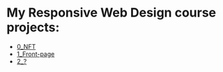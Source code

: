 # My Responsive Web Design course projects:
- [0_NFT](https://jakgin-rwd0.netlify.app/)
- [1_Front-page](https://jakgin-rwd1.netlify.app/)
- [2_?](https://jakgin-rwd2.netlify.app/)
